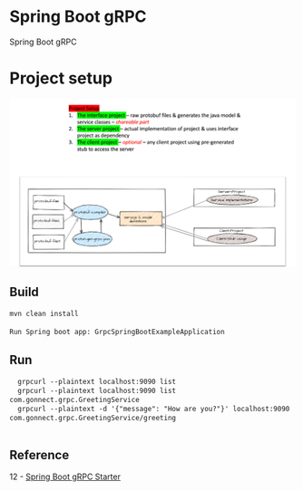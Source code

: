 # Spring Boot gRPC 
Spring Boot gRPC

# Project setup

![alt text](./project-setup.png)

## Build
```
mvn clean install 

Run Spring boot app: GrpcSpringBootExampleApplication

```
## Run
```
  grpcurl --plaintext localhost:9090 list
  grpcurl --plaintext localhost:9090 list com.gonnect.grpc.GreetingService
  grpcurl --plaintext -d '{"message": "How are you?"}' localhost:9090 com.gonnect.grpc.GreetingService/greeting
  
```

## Reference
   12 - [Spring Boot gRPC Starter](https://yidongnan.github.io/grpc-spring-boot-starter/en/server/getting-started.html)